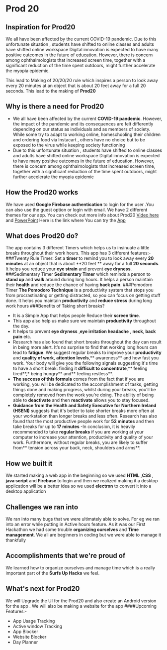 # Prod 20
## Inspiration for Prod20
We all have been affected by the current COVID-19
pandemic. Due to this unfortunate situation , students have shifted to online
classes and adults have shifted online workspace Digital innovation is
expected to have many positive outcomes in the future of education.
However, there is concern among ophthalmologists that increased
screen time, together with a significant reduction of the time spent
outdoors, might further accelerate the myopia epidemic.

This lead to Making of 20/20/20 rule which inspires a person to look  away every 20 minutes at an object that is about 20 feet away for a full 20 seconds. This lead to the making of **Prod20**

## Why is there a need for Prod20
- We all have been affected by the current **COVID-19 pandemic**. However, the impact of the pandemic and its consequences are felt differently depending on our status as individuals and as members of society. While some try to adapt to working online, homeschooling their children and ordering food via Instacart , others have no choice but to be exposed to the virus while keeping society functioning
- Due to this unfortunate situation , students have shifted to online classes and adults have shifted online workspace Digital innovation is expected to have many positive outcomes in the future of education. However, there is concern among ophthalmologists that increased screen time, together with a significant reduction of the time spent outdoors, might further accelerate the myopia epidemic

## How the Prod20 works
We have used **Google Firebase authentication** to login for the user .You can also use the guest option or login with email. We have 2 different themes for our app. You can check out more info about Prod20 [ Video here](https://youtu.be/8HfY5TYKw2Y) and [PowerPoint](https://docs.google.com/presentation/d/1LZ0MAcJNytc4eWSwt-EQzGMKtBO2AGPo0vcqqsrZnTc/edit?usp=sharing)
Here is the link where You can try the [App](https://github.com/itzthemandalorian/Prod20/releases/tag/1)


## What does Prod20 do? 
The app contains 3 different Timers which helps us to insinuate a little breaks throughout their work hours. This app has 3 different features:-
###Twenty Rule Timer:
Set a **timer** to remind you to look away every **20 minutes** at an object that is about **20 feet ** away for a full **20 seconds**. It helps you reduce your **eye strain** and prevent **eye dryness**.
###Sedimentary Timer
**Sedimentary Timer** which reminds a person to **stand up** and **walk** around during long hours. It helps a person maintain their **health** and reduce the chance of having **back pain**.
###Pomodoro Timer
**The Pomodoro Technique** is a productivity system that stops you from procrastinating or getting distracted, so you can focus on getting stuff done. It helps you maintain **productivity** and **reduce stress** during long work hours
###Benefits of Taking short breaks?
- It is a Simple App that helps people Reduce their **screen time**. 
- This app also help us make sure we maintain **productivity** throughout the day.
- It helps to prevent **eye dryness** ,**eye irritation headache** , **neck**, **back pain** etc.
- Research has also found that short breaks throughout the day can result in being more alert. It’s no surprise to find that working long hours can lead to **fatigue**. We suggest regular breaks to improve your **productivity** and **quality of work**, **attention levels**,** awareness** and how fast you work. Your body will give you the following signals suggesting it's time to have a short break: finding it **difficult to concentrate**,** feeling tired**,* being hungry** and** feeling restless**.
- **The success of this formula** comes from the fact that if you are working, you will be dedicated to the accomplishment of tasks, getting things done and making progress, whilst during your breaks, you’ll be completely removed from the work you’re doing. The ability of being able to **deactivate** and then **reactivate** allows you to stay focused.
- **Guidance from the Health and Safety Executive for Northern Ireland (HSENI)** suggests that it's better to take shorter breaks more often at your workstation than longer breaks and less often. Research has also found that the most productive people work for **52 minutes** and then take breaks for up to **17 minutes**
-In conclusion, it is heavily recommended to take **regular breaks** if you are working at your computer to increase your attention, productivity and quality of your work. Furthermore, without regular breaks, you are likely to suffer from** tension across your back, neck, shoulders and arms**.



## How we built it
We started making a web app in the beginning so we used  **HTML**  ,**CSS** , **java script** and **Firebase** to login and then we realized making it a desktop application will be a better idea so we used **electron** to convert it into a desktop application

## Challenges we ran into
We ran into many bugs that we were ultimately able to solve. For eg we ran into an error while putting in Active hours feature. As it was our First Hackathon we had some trouble **organizing ourselves** and **Time management**. We all are beginners in coding but we were able to manage it thankfully

## Accomplishments that we're proud of
We learned how to organize ourselves and manage time which is a really important part of the **Surfs Up Hacks** we feel.

## What's next for Prod20
We will Upgrade the UI for the Prod20 and also create an Android version for the app . We will also be making a website for the app 
####Upcoming Features:-
- App Usage Tracking
- Active window Tracking 
- App Blocker
- Website Blocker
- Day Planner
